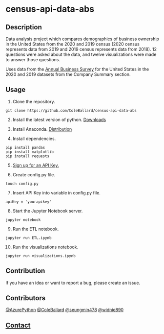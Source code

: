 # census-api-data-abs

## **Description**

Data analysis project which compares demographics of business ownership in the United States from the 2020 and 2019 census (2020 census represents data from 2019 and 2019 census represents data from 2018). 12 questions were asked about the data, and twelve visualizations were made to answer those questions.

Uses data from the [Annual Business Survey](https://www.census.gov/data/developers/data-sets/abs.2019.html) for the United States in the 2020 and 2019 datasets from the Company Summary section.

## **Usage**

1. Clone the repository.

```shell
git clone https://github.com/ColeBallard/census-api-data-abs
```

2. Install the latest version of python.
[Downloads](https://www.python.org/downloads/)

3. Install Anaconda.
[Distribution](https://www.anaconda.com/products/distribution)

4. Install dependencies.
```shell
pip install pandas
pip install matplotlib
pip install requests
```

5. [Sign up for an API Key.](https://api.census.gov/data/key_signup.html)

6. Create config.py file.
```shell
touch config.py
```

7. Insert API Key into variable in config.py file.
```dosini
apiKey = 'yourapikey'
```

8. Start the Jupyter Notebook server.
```shell
jupyter notebook
```

9. Run the ETL notebook.
```shell
jupyter run ETL.ipynb
```

10. Run the visualizations notebook.
```shell
jupyter run visualizations.ipynb
```

## **Contribution**

If you have an idea or want to report a bug, please create an issue.

## **Contributors**
[@AzurePython](https://github.com/AzurePython)
[@ColeBallard](https://github.com/ColeBallard)
[@seungmin478](https://github.com/seungmin478)
[@widnie890](https://github.com/widnie890)

## **[Contact](https://coleb.io/contact)**
